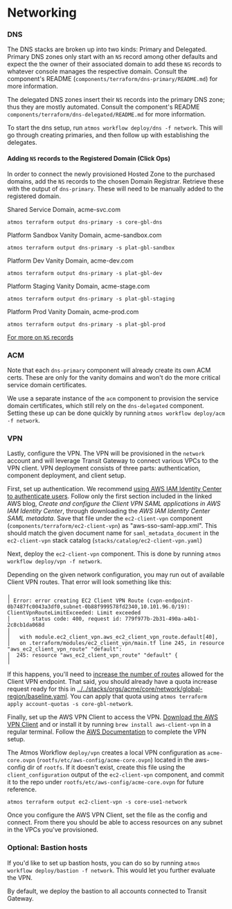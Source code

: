 # Networking

### DNS

The DNS stacks are broken up into two kinds: Primary and Delegated. Primary DNS zones only start with an `NS` record
among other defaults and expect the the owner of their associated domain to add these `NS` records to whatever console
manages the respective domain. Consult the component's README (`components/terraform/dns-primary/README.md`) for more
information.

The delegated DNS zones insert their `NS` records into the primary DNS zone; thus they are mostly automated. Consult the
component's README `components/terraform/dns-delegated/README.md` for more information.

To start the dns setup, run `atmos workflow deploy/dns -f network`. This will go through creating primaries, and then
follow up with establishing the delegates.

#### Adding `NS` records to the Registered Domain (Click Ops)

In order to connect the newly provisioned Hosted Zone to the purchased domains, add the `NS` records to the chosen
Domain Registrar. Retrieve these with the output of `dns-primary`. These will need to be manually added to the
registered domain.

Shared Service Domain, acme-svc.com

```
atmos terraform output dns-primary -s core-gbl-dns
```

Platform Sandbox Vanity Domain, acme-sandbox.com

```
atmos terraform output dns-primary -s plat-gbl-sandbox
```

Platform Dev Vanity Domain, acme-dev.com

```
atmos terraform output dns-primary -s plat-gbl-dev
```

Platform Staging Vanity Domain, acme-stage.com

```
atmos terraform output dns-primary -s plat-gbl-staging
```

Platform Prod Vanity Domain, acme-prod.com

```
atmos terraform output dns-primary -s plat-gbl-prod
```

[For more on `NS` records](https://docs.aws.amazon.com/Route53/latest/DeveloperGuide/SOA-NSrecords.html)

### ACM

Note that each `dns-primary` component will already create its own ACM certs. These are only for the vanity domains and
won't do the more critical service domain certificates.

We use a separate instance of the `acm` component to provision the service domain certificates, which still rely on the
`dns-delegated` component. Setting these up can be done quickly by running `atmos workflow deploy/acm -f network`.

### VPN

Lastly, configure the VPN. The VPN will be provisioned in the `network` account and will leverage Transit Gateway to
connect various VPCs to the VPN client. VPN deployment consists of three parts: authentication, component deployment,
and client setup.

First, set up authentication. We recommend
[using AWS IAM Identity Center to authenticate users](https://aws.amazon.com/blogs/security/authenticate-aws-client-vpn-users-with-aws-single-sign-on/).
Follow only the first section included in the linked AWS blog, _Create and configure the Client VPN SAML applications in
AWS IAM Identity Center_, through downloading the _AWS IAM Identity Center SAML metadata_. Save that file under the
`ec2-client-vpn` component (`components/terraform/ec2-client-vpn`) as "aws-sso-saml-app.xml". This should match the
given document name for `saml_metadata_document` in the `ec2-client-vpn` stack catalog
(`stacks/catalog/ec2-client-vpn.yaml`)

Next, deploy the `ec2-client-vpn` component. This is done by running `atmos workflow deploy/vpn -f network`.

Depending on the given network configuration, you may run out of available Client VPN routes. That error will look
something like this:

```
╷
│ Error: error creating EC2 Client VPN Route (cvpn-endpoint-0b7487fc0043a3df0,subnet-0b88f999578fd2340,10.101.96.0/19): ClientVpnRouteLimitExceeded: Limit exceeded
│       status code: 400, request id: 779f977b-2b31-490a-a4b1-2c8cb1da068d
│
│   with module.ec2_client_vpn.aws_ec2_client_vpn_route.default[40],
│   on .terraform/modules/ec2_client_vpn/main.tf line 245, in resource "aws_ec2_client_vpn_route" "default":
│  245: resource "aws_ec2_client_vpn_route" "default" {
│
```

If this happens, you'll need to
[increase the number of routes](https://console.aws.amazon.com/servicequotas/home/services/ec2/quotas/L-401D78F7)
allowed for the Client VPN endpoint. That said, you should already have a quota increase request ready for this in
[../../stacks/orgs/acme/core/network/global-region/baseline.yaml](../../stacks/orgs/acme/core/network/global-region/baseline.yaml).
You can apply that quota using `atmos terraform apply account-quotas -s core-gbl-network`.

Finally, set up the AWS VPN Client to access the VPN.
[Download the AWS VPN Client](https://aws.amazon.com/vpn/client-vpn-download/) and or install it by running
`brew install aws-client-vpn` in a regular terminal. Follow the
[AWS Documentation](https://docs.aws.amazon.com/vpn/latest/clientvpn-user/connect-aws-client-vpn-connect.html) to
complete the VPN setup.

The Atmos Workflow `deploy/vpn` creates a local VPN configuration as `acme-core.ovpn`
(`rootfs/etc/aws-config/acme-core.ovpn`) located in the aws-config dir of `rootfs`. If it doesn't exist, create this
file using the `client_configuration` output of the `ec2-client-vpn` component, and commit it to the repo under
`rootfs/etc/aws-config/acme-core.ovpn` for future reference.

```
atmos terraform output ec2-client-vpn -s core-use1-network
```

Once you configure the AWS VPN Client, set the file as the config and connect. From there you should be able to access
resources on any subnet in the VPCs you've provisioned.

### Optional: Bastion hosts

If you'd like to set up bastion hosts, you can do so by running `atmos workflow deploy/bastion -f network`. This would
let you further evaluate the VPN.

By default, we deploy the bastion to all accounts connected to Transit Gateway.
